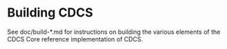 Building CDCS
=============

See doc/build-*.md for instructions on building the various
elements of the CDCS Core reference implementation of CDCS.
